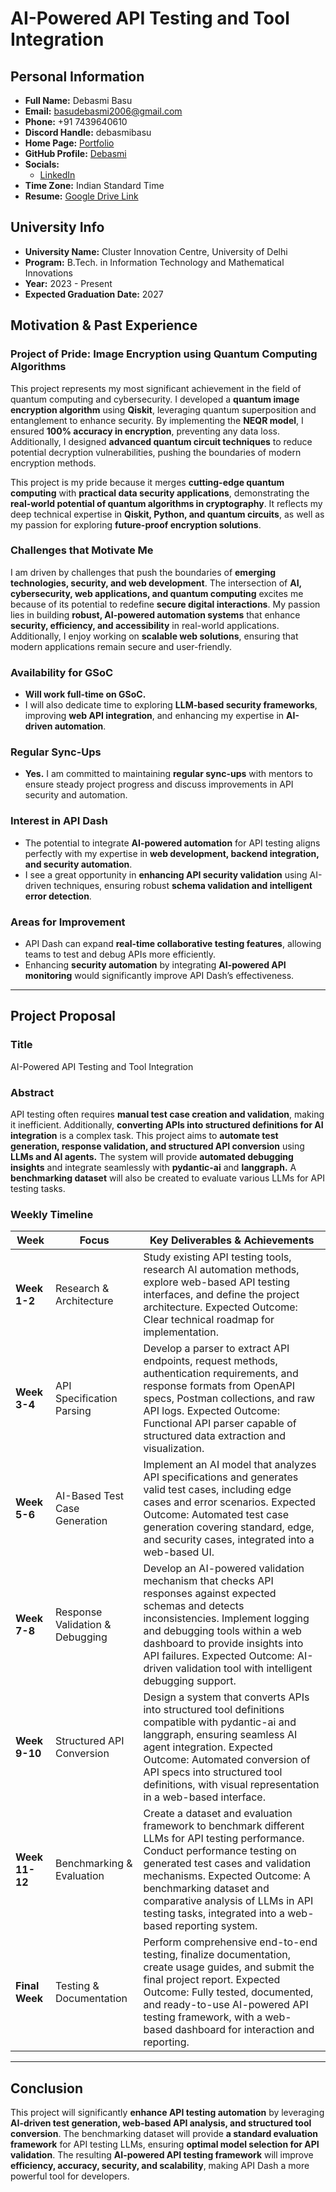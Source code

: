 # AI-Powered API Testing and Tool Integration

## Personal Information

- **Full Name:** Debasmi Basu
- **Email:** [basudebasmi2006@gmail.com](mailto:basudebasmi2006@gmail.com)
- **Phone:** +91 7439640610
- **Discord Handle:** debasmibasu
- **Home Page:** [Portfolio](https://debasmi.github.io/portfolio/portfolio.html)
- **GitHub Profile:** [Debasmi](https://github.com/debasmi)
- **Socials:**  
  - [LinkedIn](https://www.linkedin.com/in/debasmi-basu-513726288/)
- **Time Zone:** Indian Standard Time
- **Resume:** [Google Drive Link](https://drive.google.com/file/d/1o5JxOwneK-jv2GxnKTrzk__n7UbSKTPt/view?usp=sharing)

## University Info

- **University Name:** Cluster Innovation Centre, University of Delhi
- **Program:** B.Tech. in Information Technology and Mathematical Innovations
- **Year:** 2023 - Present
- **Expected Graduation Date:** 2027

## Motivation & Past Experience

### Project of Pride: Image Encryption using Quantum Computing Algorithms

This project represents my most significant achievement in the field of quantum computing and cybersecurity. I developed a **quantum image encryption algorithm** using **Qiskit**, leveraging quantum superposition and entanglement to enhance security. By implementing the **NEQR model**, I ensured **100% accuracy in encryption**, preventing any data loss. Additionally, I designed **advanced quantum circuit techniques** to reduce potential decryption vulnerabilities, pushing the boundaries of modern encryption methods.

This project is my pride because it merges **cutting-edge quantum computing** with **practical data security applications**, demonstrating the **real-world potential of quantum algorithms in cryptography**. It reflects my deep technical expertise in **Qiskit, Python, and quantum circuits**, as well as my passion for exploring **future-proof encryption solutions**.

### Challenges that Motivate Me

I am driven by challenges that push the boundaries of **emerging technologies, security, and web development**. The intersection of **AI, cybersecurity, web applications, and quantum computing** excites me because of its potential to redefine **secure digital interactions**. My passion lies in building **robust, AI-powered automation systems** that enhance **security, efficiency, and accessibility** in real-world applications. Additionally, I enjoy working on **scalable web solutions**, ensuring that modern applications remain secure and user-friendly.

### Availability for GSoC

- **Will work full-time on GSoC.**
- I will also dedicate time to exploring **LLM-based security frameworks**, improving **web API integration**, and enhancing my expertise in **AI-driven automation**.

### Regular Sync-Ups

- **Yes.** I am committed to maintaining **regular sync-ups** with mentors to ensure steady project progress and discuss improvements in API security and automation.

### Interest in API Dash

- The potential to integrate **AI-powered automation** for API testing aligns perfectly with my expertise in **web development, backend integration, and security automation**.
- I see a great opportunity in **enhancing API security validation** using AI-driven techniques, ensuring robust **schema validation and intelligent error detection**.

### Areas for Improvement

- API Dash can expand **real-time collaborative testing features**, allowing teams to test and debug APIs more efficiently.
- Enhancing **security automation** by integrating **AI-powered API monitoring** would significantly improve API Dash’s effectiveness.

---

## Project Proposal

### **Title**

AI-Powered API Testing and Tool Integration

### **Abstract**

API testing often requires **manual test case creation and validation**, making it inefficient. Additionally, **converting APIs into structured definitions for AI integration** is a complex task. This project aims to **automate test generation, response validation, and structured API conversion** using **LLMs and AI agents.** The system will provide **automated debugging insights** and integrate seamlessly with **pydantic-ai** and **langgraph.** A **benchmarking dataset** will also be created to evaluate various LLMs for API testing tasks.

### **Weekly Timeline**

| Week           | Focus                           | Key Deliverables & Achievements                                        |
|---------------|--------------------------------|------------------------------------------------------------------------|
| **Week 1-2**  | Research & Architecture        | Study existing API testing tools, research AI automation methods, explore web-based API testing interfaces, and define the project architecture. Expected Outcome: Clear technical roadmap for implementation. |
| **Week 3-4**  | API Specification Parsing      | Develop a parser to extract API endpoints, request methods, authentication requirements, and response formats from OpenAPI specs, Postman collections, and raw API logs. Expected Outcome: Functional API parser capable of structured data extraction and visualization. |
| **Week 5-6**  | AI-Based Test Case Generation  | Implement an AI model that analyzes API specifications and generates valid test cases, including edge cases and error scenarios. Expected Outcome: Automated test case generation covering standard, edge, and security cases, integrated into a web-based UI. |
| **Week 7-8**  | Response Validation & Debugging | Develop an AI-powered validation mechanism that checks API responses against expected schemas and detects inconsistencies. Implement logging and debugging tools within a web dashboard to provide insights into API failures. Expected Outcome: AI-driven validation tool with intelligent debugging support. |
| **Week 9-10** | Structured API Conversion       | Design a system that converts APIs into structured tool definitions compatible with pydantic-ai and langgraph, ensuring seamless AI agent integration. Expected Outcome: Automated conversion of API specs into structured tool definitions, with visual representation in a web-based interface. |
| **Week 11-12**| Benchmarking & Evaluation       | Create a dataset and evaluation framework to benchmark different LLMs for API testing performance. Conduct performance testing on generated test cases and validation mechanisms. Expected Outcome: A benchmarking dataset and comparative analysis of LLMs in API testing tasks, integrated into a web-based reporting system. |
| **Final Week**| Testing & Documentation        | Perform comprehensive end-to-end testing, finalize documentation, create usage guides, and submit the final project report. Expected Outcome: Fully tested, documented, and ready-to-use AI-powered API testing framework, with a web-based dashboard for interaction and reporting. |

---

## Conclusion

This project will significantly **enhance API testing automation** by leveraging **AI-driven test generation, web-based API analysis, and structured tool conversion**. The benchmarking dataset will provide **a standard evaluation framework** for API testing LLMs, ensuring **optimal model selection for API validation**. The resulting **AI-powered API testing framework** will improve **efficiency, accuracy, security, and scalability**, making API Dash a more powerful tool for developers.

